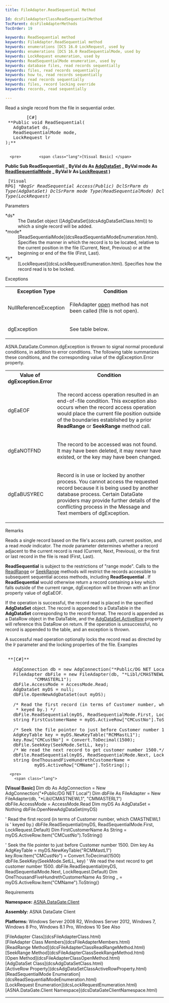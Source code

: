 ```yaml
---
title: FileAdapter.ReadSequential Method

Id: dcsFileAdapterClassReadSequentialMethod
TocParent: dcsFileAdapterMethods
TocOrder: 19

keywords: ReadSequential method
keywords: FileAdapter.ReadSequential method
keywords: enumerations [DCS 16.0 LockRequest, used by
keywords: enumerations [DCS 16.0 ReadSequentialMode, used by
keywords: LockRequest enumeration, used by
keywords: ReadSequentialMode enumeration, used by
keywords: database files, read records sequentially
keywords: files, read records sequentially
keywords: how to, read records sequentially
keywords: read records sequentially
keywords: files, record locking override
keywords: records, read sequentially

---
```


Read a single record from the file in sequential order.
<pre>        <span class="lang">[C#]</span>
 **Public void ReadSequential(
   AdgDataSet ds,
   ReadSequentialMode mode,
   LockRequest lr
);** 
      </pre>
      <pre>        <span class="lang">[Visual Basic] </span>
 **Public Sub ReadSequential( _
   ByVal ds As [AdgDataSet](dcsAdgDataSetClass.html)  _
   ByVal mode As [ReadSequentialMode](dcsReadSequentialModeEnumeration.html) _
   ByVal lr As [LockRequest](dcsLockRequestEnumeration.html)
)** 
      </pre>
      <pre class="prettyprint">        <span class="lang">[Visual RPG]</span>
 **BegSr ReadSequential Access(*Public)
   DclSrParm ds Type(AdgDataSet)
   DclSrParm mode Type(ReadSequentialMode)
   DclSrParm lr Type(LockRequest)** 
      </pre>

Parameters

<dl>
        <dt>
 *ds* 
        </dt>
        <dd>The DataSet object ([AdgDataSet](dcsAdgDataSetClass.html)) to which a 
						single record will be added. </dd>
        <dt>
 *mode* 
        </dt>
        <dd>[ReadSequentialMode](dcsReadSequentialModeEnumeration.html).  
								Specifies the manner in which the record is to be located, relative to the 
								current position in the file (Current, Next, Previous) or at the beginning or 
								end of the file (First, Last). </dd>
        <dt>
 *lr* 
        </dt>
        <dd>[LockRequest](dcsLockRequestEnumeration.html).  Specifies how 
										the record read is to be locked.
									</dd>
</dl>

Exceptions

<table class="dtTABLE" id="table2" x-use-null-cells="x-use-null-cells" style="border-spacing: 0px;     x-cell-content-align: Top" cellspacing="0">
          <colgroup span="1">
            <col span="1" style="FONT-WEIGHT: bold;WIDTH: 30%" />
            <col span="1" style="WIDTH: 70%" />
          </colgroup>
          <tr valign="top">
            <th colspan="1" rowspan="1">
							Exception Type
						</th>
            <th colspan="1" rowspan="1">
							Condition
						</th>
          </tr>
          <tr>
            <td colspan="1" rowspan="1">

NullReferenceException
</td>
            <td colspan="1" rowspan="1">

FileAdapter [open](dcsFileAdapterClassOpenMethod.html) method has not been called (file is not open).
</td>
          </tr>
          <tr>
            <td colspan="1" rowspan="1">

dgException
</td>
            <td colspan="1" rowspan="1">

See table below.
</td>
          </tr>
</table>

ASNA.DataGate.Common.dgException is thrown to signal normal procedural conditions, in addition to error conditions. The following table summarizes these conditions, and the corresponding value of the dgException.Error property.
<br />

<table class="dtTABLE" id="table3" x-use-null-cells="x-use-null-cells" style="border-spacing: 0px;     x-cell-content-align: Top" cellspacing="0">
          <colgroup span="1">
            <col span="1" style="FONT-WEIGHT: bold;WIDTH: 20%" />
            <col span="1" style="WIDTH: 70%" />
          </colgroup>
          <tr valign="top">
            <th colspan="1" rowspan="1">
							Value of dgException.Error
						</th>
            <th colspan="1" rowspan="1">
							Condition
						</th>
          </tr>
          <tr>
            <td colspan="1" rowspan="1">

dgEaEOF
</td>
            <td colspan="1" rowspan="1">

The record access operation resulted in an end-of-file condition. This exception also occurs when the record access operation would place the current file position outside of the boundaries established by a prior **ReadRange** or **SeekRange** method call.
</td>
          </tr>
          <tr>
            <td colspan="1" rowspan="1">

dgEaNOTFND
</td>
            <td colspan="1" rowspan="1">

The record to be accessed was not found. It may have been deleted, it may never have existed, or the key may have been changed.
</td>
          </tr>
          <tr>
            <td colspan="1" rowspan="1">

dgEaBUSYREC
</td>
            <td colspan="1" rowspan="1">

Record is in use or locked by another process. You cannot access the requested record because it is being used by another database process. Certain DataGate providers may provide further details of the conflicting process in the Message and Text members of dgException.
</td>
          </tr>
</table>

Remarks

Reads a single record based on the file's access path, current position, and a read *mode* indicator. The *mode* parameter determines whether a record adjacent to the current record is read (Current, Next, Previous), or the first or last record in the file is read (First, Last). 

**ReadSequential** is subject to the restrictions of "range mode". Calls to the [ReadRange](dcsFileAdapterClassReadRangeMethod.html) or [SeekRange](dcsFileAdapterClassSeekRangeMethod.html) methods will restrict the records accessible to subsequent sequential access methods, including **ReadSequential** . If **ReadSequential** would otherwise return a record containing a key which falls outside of the current range, dgException will be thrown with an Error property value of dgEaEOF.

If the operation is successful, the record read is placed in the specified **AdgDataSet** object. The record is appended to a DataTable in the **AdgDataSet** corresponding to the record format. The record is appended as a DataRow object in the DataTable, and the [AdgDataSet.ActiveRow](dcsAdgDataSetClassActiveRowProperty.html) property will reference this DataRow on return. If the operation is unsuccessful, no record is appended to the table, and an exception is thrown.

A successful read operation optionally locks the record read as directed by the *lr* parameter and the locking properties of the file. 
Examples

<pre>
        <span class="lang">
 **[C#]** 
        </span>
   AdgConnection db = new AdgConnection("*Public/DG NET Local");
   FileAdapter dbFile = new FileAdapter(db, "*Libl/CMASTNEWL1",
           "CMMASTERL1");
   dbFile.AccessMode = AccessMode.Read;
   AdgDataSet myDS = null;
   dbFile.OpenNewAdgDataSet(out myDS);

   /* Read the first record (in terms of Customer number, which CMASTNEWL1 is
    * keyed by.) */
   dbFile.ReadSequential(myDS, ReadSequentialMode.First, LockRequest.Default);
   string FirstCustomerName = myDS.ActiveRow["CMCustNo"].ToString();

   /* Seek the file pointer to just before Customer number 1500. */
   AdgKeyTable key = myDS.NewKeyTable("RCMMastL1");
   key.Row["CMCustNo"] = Convert.ToDecimal(1500);
   dbFile.SeekKey(SeekMode.SetLL, key);
   /* We read the next record to get customer number 1500.*/
   dbFile.ReadSequential(myDS, ReadSequentialMode.Next, LockRequest.Default);
   string OneThousandFiveHundrethCustomerName =
           myDS.ActiveRow["CMName"].ToString();</pre>
      <pre>
        <span class="lang">
 **[Visual Basic]** 
        </span>
   Dim db As AdgConnection = New AdgConnection("*Public/DG NET Local")
   Dim dbFile As FileAdapter = New FileAdapter(db, "*Libl/CMASTNEWL1",
           "CMMASTERL1")
   dbFile.AccessMode = AccessMode.Read
   Dim myDS As AdgDataSet = Nothing
   dbFile.OpenNewAdgDataSet(myDS)

   ' Read the first record (in terms of Customer number, which CMASTNEWL1 is
   ' keyed by.)
   dbFile.ReadSequential(myDS, ReadSequentialMode.First, LockRequest.Default)
   Dim FirstCustomerName As String =
           myDS.ActiveRow.Item("CMCustNo").ToString()

   ' Seek the file pointer to just before Customer number 1500.
   Dim key As AdgKeyTable = myDS.NewKeyTable("RCMMastL1")
   key.Row.Item("CMCustNo") = Convert.ToDecimal(1500)
   dbFile.SeekKey(SeekMode.SetLL, key)
   ' We read the next record to get customer number 1500.
   dbFile.ReadSequential(myDS, ReadSequentialMode.Next, LockRequest.Default)
   Dim OneThousandFiveHundrethCustomerName As String _
       = myDS.ActiveRow.Item("CMName").ToString()</pre>

Requirements

**Namespace:** [ASNA.DataGate.Client](dcsDataGateClientNamespace.html) 

**Assembly:** ASNA DataGate Client

**Platforms:** Windows Server 2008 R2, Windows Server 2012, Windows 7, Windows 8 Pro, Windows 8.1 Pro, Windows 10
See Also

<dl />
      [FileAdapter Class](dcsFileAdapterClass.html)
      <br />
      [FileAdapter Class Members](dcsFileAdapterMembers.html)
      <br />
      [ReadRange Method](dcsFileAdapterClassReadRangeMethod.html)
      <br />
      [SeekRange Method](dcsFileAdapterClassSeekRangeMethod.html)
      <br />
      [Open Method](dcsFileAdapterClassOpenMethod.html)
      <br />
      [AdgDataSet Class](dcsAdgDataSetClass.html)
      <br />
      [ActiveRow Property](dcsAdgDataSetClassActiveRowProperty.html)
      <br />
      [ReadSequentialMode Enumeration](dcsReadSequentialModeEnumeration.html)
      <br />
      [LockRequest Enumeration](dcsLockRequestEnumeration.html)
      <br />
      [ASNA.DataGate.Client Namespace](dcsDataGateClientNamespace.html)

---

